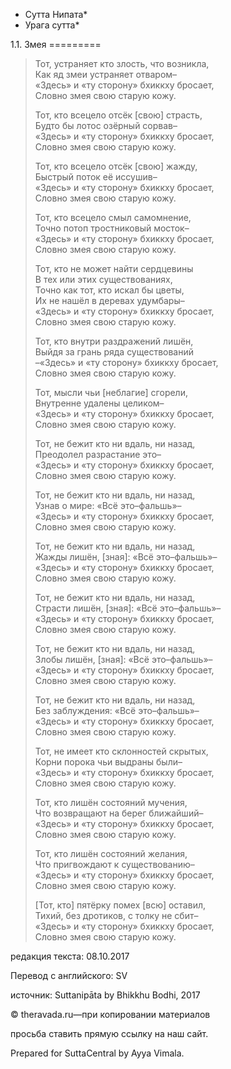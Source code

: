 * Сутта Нипата*
* Урага сутта*

1\.1\. Змея
\=\=\=\=\=\=\=\=\=

> Тот, устраняет кто злость, что возникла,  
> Как яд змеи устраняет отваром–  
> «Здесь» и «ту сторону» бхиккху бросает,  
> Словно змея свою старую кожу\.
>
> Тот, кто всецело отсёк \[свою\] страсть,  
> Будто бы лотос озёрный сорвав–  
> «Здесь» и «ту сторону» бхиккху бросает,  
> Словно змея свою старую кожу\.
>
> Тот, кто всецело отсёк \[свою\] жажду,  
> Быстрый поток её иссушив–  
> «Здесь» и «ту сторону» бхиккху бросает,  
> Словно змея свою старую кожу\.
>
> Тот, кто всецело смыл самомнение,  
> Точно потоп тростниковый мосток–  
> «Здесь» и «ту сторону» бхиккху бросает,  
> Словно змея свою старую кожу\.
>
> Тот, кто не может найти сердцевины  
> В тех или этих существованиях,  
> Точно как тот, кто искал бы цветы,  
> Их не нашёл в деревах удумбары–  
> «Здесь» и «ту сторону» бхиккху бросает,  
> Словно змея свою старую кожу\.
>
> Тот, кто внутри раздражений лишён,  
> Выйдя за грань ряда существований  
> –«Здесь» и «ту сторону» бхиккху бросает,  
> Словно змея свою старую кожу\.
>
> Тот, мысли чьи \[неблагие\] сгорели,  
> Внутренне удалены целиком–  
> «Здесь» и «ту сторону» бхиккху бросает,  
> Словно змея свою старую кожу\.
>
> Тот, не бежит кто ни вдаль, ни назад,  
> Преодолел разрастание это–  
> «Здесь» и «ту сторону» бхиккху бросает,  
> Словно змея свою старую кожу\.
>
> Тот, не бежит кто ни вдаль, ни назад,  
> Узнав о мире: «Всё это–фальшь»–  
> «Здесь» и «ту сторону» бхиккху бросает,  
> Словно змея свою старую кожу\.
>
> Тот, не бежит кто ни вдаль, ни назад,  
> Жажды лишён, \[зная\]: «Всё это–фальшь»–  
> «Здесь» и «ту сторону» бхиккху бросает,  
> Словно змея свою старую кожу\.
>
> Тот, не бежит кто ни вдаль, ни назад,  
> Страсти лишён, \[зная\]: «Всё это–фальшь»–  
> «Здесь» и «ту сторону» бхиккху бросает,  
> Словно змея свою старую кожу\.
>
> Тот, не бежит кто ни вдаль, ни назад,  
> Злобы лишён, \[зная\]: «Всё это–фальшь»–  
> «Здесь» и «ту сторону» бхиккху бросает,  
> Словно змея свою старую кожу\.
>
> Тот, не бежит кто ни вдаль, ни назад,  
> Без заблуждения: «Всё это–фальшь»–  
> «Здесь» и «ту сторону» бхиккху бросает,  
> Словно змея свою старую кожу\.
>
> Тот, не имеет кто склонностей скрытых,  
> Корни порока чьи выдраны были–  
> «Здесь» и «ту сторону» бхиккху бросает,  
> Словно змея свою старую кожу\.
>
> Тот, кто лишён состояний мучения,  
> Что возвращают на берег ближайший–  
> «Здесь» и «ту сторону» бхиккху бросает,  
> Словно змея свою старую кожу\.
>
> Тот, кто лишён состояний желания,  
> Что пригвождают к существованию–  
> «Здесь» и «ту сторону» бхиккху бросает,  
> Словно змея свою старую кожу\.
>
> \[Тот, кто\] пятёрку помех \[всю\] оставил,  
> Тихий, без дротиков, с толку не сбит–  
> «Здесь» и «ту сторону» бхиккху бросает,  
> Словно змея свою старую кожу\.

редакция текста: 08\.10\.2017

Перевод с английского: SV

источник: Suttanipāta by Bhikkhu Bodhi, 2017

© theravada\.ru—при копировании материалов

просьба ставить прямую ссылку на наш сайт\.

Prepared for SuttaCentral by Ayya Vimala\.